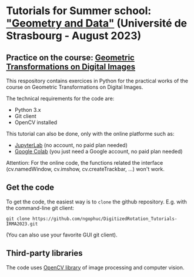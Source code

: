# Tutorials for Summer school: <a href=https://indico.math.cnrs.fr/event/9939/>"Geometry and Data"</a> (Université de Strasbourg - August 2023)
## Practice on the course: <a href=https://indico.math.cnrs.fr/event/9939/sessions/1440/>Geometric Transformations on Digital Images</a>

This respository contains exercices in Python for the practical works of the course on Geometric Transformations on Digital Images. 

The technical requirements for the code are:
* Python 3.x
* Git client
* OpenCV installed

This tutorial can also be done, only with the online platforme such as:
* <a href=https://jupyter.org/try-jupyter/lab/>JupyterLab</a> (no account, no paid plan needed)
* <a href=https://colab.research.google.com/> Google Colab</a> (you just need a Google account, no paid plan needed)

Attention: For the online code, the functions related the interface (cv.namedWindow, cv.imshow, cv.createTrackbar, ...) won't work. 

## Get the code

To get the code, the easiest way is to `clone` the github repository. E.g. with the command-line git client:
  
    git clone https://github.com/ngophuc/DigitizedRotation_Tutorials-IRMA2023.git

(You can also use your favorite GUI git client).

## Third-party libraries

The code uses <a href=https://opencv.org/>OpenCV library</a> of image processing and computer vision. 
